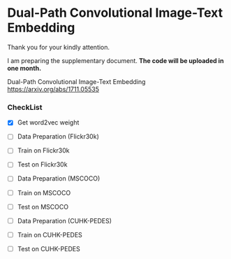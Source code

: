 # Dual-Path Convolutional Image-Text Embedding

Thank you for your kindly attention. 

I am preparing the supplementary document. **The code will be uploaded in one month.**

Dual-Path Convolutional Image-Text Embedding    https://arxiv.org/abs/1711.05535


### CheckList
- [x] Get word2vec weight

- [ ] Data Preparation (Flickr30k)
- [ ] Train on Flickr30k
- [ ] Test on Flickr30k

- [ ] Data Preparation (MSCOCO)
- [ ] Train on MSCOCO
- [ ] Test on MSCOCO

- [ ] Data Preparation (CUHK-PEDES)
- [ ] Train on CUHK-PEDES
- [ ] Test on CUHK-PEDES
